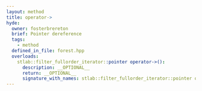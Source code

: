```yaml
---
layout: method
title: operator->
hyde:
  owner: fosterbrereton
  brief: Pointer dereference
  tags:
    - method
  defined_in_file: forest.hpp
  overloads:
    stlab::filter_fullorder_iterator::pointer operator->():
      description: __OPTIONAL__
      return: __OPTIONAL__
      signature_with_names: stlab::filter_fullorder_iterator::pointer operator->()
---
```

